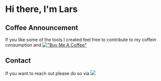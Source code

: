 # Hi there, I'm Lars

<!--
**Zaloog/Zaloog** is a ✨ _special_ ✨ repository because its `README.md` (this file) appears on your GitHub profile.

Here are some ideas to get you started:

- 🔭 I’m currently working on ...
- 🌱 I’m currently learning ...
- 👯 I’m looking to collaborate on ...
- 🤔 I’m looking for help with ...
- 💬 Ask me about ...
- 📫 How to reach me: ...
- 😄 Pronouns: ...
- ⚡ Fun fact: ...
-->


## Coffee Announcement
If you like some of the tools I created feel free to contribute to my coffein consumption and 
[!["Buy Me A Coffee"](https://www.buymeacoffee.com/assets/img/custom_images/orange_img.png)](https://www.buymeacoffee.com/zaloog)

## Contact
If you want to reach out please do so via
[<img src="https://img.shields.io/badge/linkedin-%230077B5.svg?&style=for-the-badge&logo=linkedin&logoColor=white"/>](https://www.linkedin.com/in/lars-grams/)
